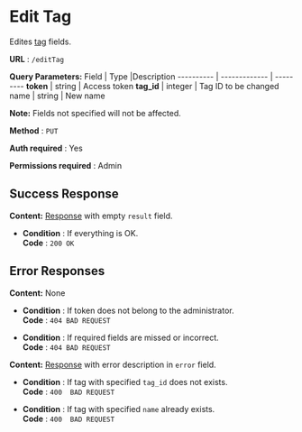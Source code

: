 # Edit Tag

Edites [tag](../types/tag.md) fields.

**URL** : `/editTag`

**Query Parameters:** 
Field | Type |Description
---------- | ------------- | ---------
__token__ | string | Access token
__tag_id__ | integer | Tag ID to be changed
name | string | New name

**Note:**
Fields not specified will not be affected.

**Method** : `PUT`

**Auth required** : Yes

**Permissions required** : Admin

## Success Response

**Content:** [Response](../types/response.md) with empty `result` field.

* **Condition** : If everything is OK.  
**Code** : `200 OK`


## Error Responses

**Content:** None
* **Condition** : If token does not belong to the administrator.  
**Code** : `404 BAD REQUEST`

* **Condition** : If required fields are missed or incorrect.  
**Code** : `404 BAD REQUEST`


**Content:** [Response](../types/response.md) with error description in `error` field.

* **Condition** : If tag with specified `tag_id` does not exists.  
**Code** : `400  BAD REQUEST`

* **Condition** : If tag with specified `name` already exists.  
**Code** : `400  BAD REQUEST`



